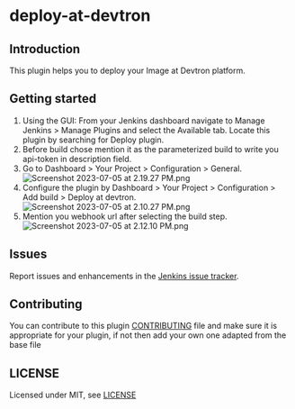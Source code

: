 # deploy-at-devtron

## Introduction

This plugin helps you to deploy your Image at Devtron platform.

## Getting started

1) Using the GUI: From your Jenkins dashboard navigate to Manage Jenkins > Manage Plugins and select the Available tab. Locate this plugin by searching for Deploy plugin.
2) Before build chose mention it as the parameterized build to write you api-token in description field.
3) Go to Dashboard > Your Project > Configuration > General.
![Screenshot 2023-07-05 at 2.19.27 PM.png](..%2FDesktop%2FScreenshot%202023-07-05%20at%202.19.27%20PM.png)
4) Configure the plugin by Dashboard > Your Project > Configuration > Add build > Deploy at devtron.
![Screenshot 2023-07-05 at 2.10.27 PM.png](..%2FDesktop%2FScreenshot%202023-07-05%20at%202.10.27%20PM.png)
4) Mention you webhook url after selecting the build step.
![Screenshot 2023-07-05 at 2.12.10 PM.png](..%2FDesktop%2FScreenshot%202023-07-05%20at%202.12.10%20PM.png)

## Issues

Report issues and enhancements in the [Jenkins issue tracker](https://issues.jenkins.io/).

## Contributing

You can contribute to this plugin [CONTRIBUTING](https://github.com/dhananjay0601/deploy_at_devtron) file and make sure it is appropriate for your plugin, if not then add your own one adapted from the base file

## LICENSE

Licensed under MIT, see [LICENSE](LICENSE.md)

